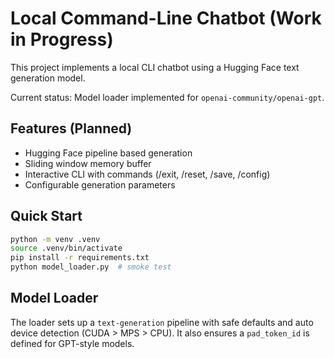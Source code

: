# Local Command-Line Chatbot (Work in Progress)

This project implements a local CLI chatbot using a Hugging Face text generation model.

Current status: Model loader implemented for `openai-community/openai-gpt`.

## Features (Planned)
- Hugging Face pipeline based generation
- Sliding window memory buffer
- Interactive CLI with commands (/exit, /reset, /save, /config)
- Configurable generation parameters

## Quick Start

```bash
python -m venv .venv
source .venv/bin/activate
pip install -r requirements.txt
python model_loader.py  # smoke test
```

## Model Loader
The loader sets up a `text-generation` pipeline with safe defaults and auto device detection (CUDA > MPS > CPU). It also ensures a `pad_token_id` is defined for GPT-style models.

